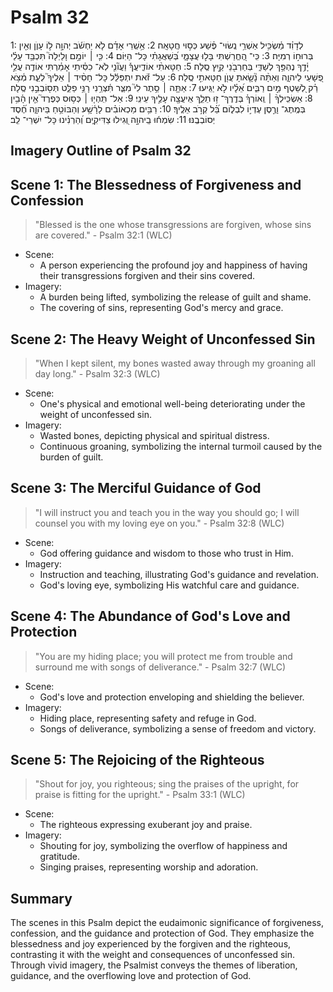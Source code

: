 # Psalm 32
1: לְדָוִ֗ד מַ֫שְׂכִּ֥יל אַשְׁרֵ֥י נְֽשׂוּי־ פֶּ֗שַׁע כְּס֣וּי חֲטָאָֽה׃
2: אַ֥שְֽׁרֵי אָדָ֗ם לֹ֤א יַחְשֹׁ֬ב יְהוָ֣ה ל֣וֹ עָוֺ֑ן וְאֵ֖ין בְּרוּח֣וֹ רְמִיָּה׃
3: כִּֽי־ הֶ֭חֱרַשְׁתִּי בָּל֣וּ עֲצָמָ֑י בְּ֝שַׁאֲגָתִ֗י כָּל־ הַיּֽוֹם׃
4: כִּ֤י ׀ יוֹמָ֣ם וָלַיְלָה֮ תִּכְבַּ֥ד עָלַ֗י יָ֫דֶ֥ךָ נֶהְפַּ֥ךְ לְשַׁדִּ֑י בְּחַרְבֹ֖נֵי קַ֣יִץ סֶֽלָה׃
5: חַטָּאתִ֨י אוֹדִ֪יעֲךָ֡ וַעֲוֺ֘נִ֤י לֹֽא־ כִסִּ֗יתִי אָמַ֗רְתִּי אוֹדֶ֤ה עֲלֵ֣י פְ֭שָׁעַי לַיהוָ֑ה וְאַתָּ֨ה נָ֘שָׂ֤אתָ עֲוֺ֖ן חַטָּאתִ֣י סֶֽלָה׃
6: עַל־ זֹ֡את יִתְפַּלֵּ֬ל כָּל־ חָסִ֨יד ׀ אֵלֶיךָ֮ לְעֵ֪ת מְ֫צֹ֥א רַ֗ק לְ֭שֵׁטֶף מַ֣יִם רַבִּ֑ים אֵ֝לָ֗יו לֹ֣א יַגִּֽיעוּ׃
7: אַתָּ֤ה ׀ סֵ֥תֶר לִי֮ מִצַּ֪ר תִּ֫צְּרֵ֥נִי רָנֵּ֥י פַלֵּ֑ט תְּס֖וֹבְבֵ֣נִי סֶֽלָה׃
8: אַשְׂכִּֽילְךָ֨ ׀ וְֽאוֹרְךָ֗ בְּדֶֽרֶךְ־ ז֥וּ תֵלֵ֑ךְ אִֽיעֲצָ֖ה עָלֶ֣יךָ עֵינִֽי׃
9: אַל־ תִּֽהְי֤וּ ׀ כְּס֥וּס כְּפֶרֶד֮ אֵ֤ין הָ֫בִ֥ין בְּמֶֽתֶג־ וָרֶ֣סֶן עֶדְי֣וֹ לִבְל֑וֹם בַּ֝֗ל קְרֹ֣ב אֵלֶֽיךָ׃
10: רַבִּ֥ים מַכְאוֹבִ֗ים לָרָ֫שָׁ֥ע וְהַבּוֹטֵ֥חַ בַּיהוָ֑ה חֶ֝֗סֶד יְסוֹבְבֶֽנּוּ׃
11: שִׂמְח֬וּ בַֽיהוָ֣ה וְ֭גִילוּ צַדִּיקִ֑ים וְ֝הַרְנִ֗ינוּ כָּל־ יִשְׁרֵי־ לֵֽב׃

## Imagery Outline of Psalm 32

## Scene 1: The Blessedness of Forgiveness and Confession

> "Blessed is the one whose transgressions are forgiven, whose sins are covered." - Psalm 32:1 (WLC)

- Scene:
  - A person experiencing the profound joy and happiness of having their transgressions forgiven and their sins covered.
- Imagery:
  - A burden being lifted, symbolizing the release of guilt and shame.
  - The covering of sins, representing God's mercy and grace.

## Scene 2: The Heavy Weight of Unconfessed Sin

> "When I kept silent, my bones wasted away through my groaning all day long." - Psalm 32:3 (WLC)

- Scene:
  - One's physical and emotional well-being deteriorating under the weight of unconfessed sin.
- Imagery:
  - Wasted bones, depicting physical and spiritual distress.
  - Continuous groaning, symbolizing the internal turmoil caused by the burden of guilt.

## Scene 3: The Merciful Guidance of God

> "I will instruct you and teach you in the way you should go; I will counsel you with my loving eye on you." - Psalm 32:8 (WLC)

- Scene:
  - God offering guidance and wisdom to those who trust in Him.
- Imagery:
  - Instruction and teaching, illustrating God's guidance and revelation.
  - God's loving eye, symbolizing His watchful care and guidance.

## Scene 4: The Abundance of God's Love and Protection

> "You are my hiding place; you will protect me from trouble and surround me with songs of deliverance." - Psalm 32:7 (WLC)

- Scene:
  - God's love and protection enveloping and shielding the believer.
- Imagery:
  - Hiding place, representing safety and refuge in God.
  - Songs of deliverance, symbolizing a sense of freedom and victory.

## Scene 5: The Rejoicing of the Righteous

> "Shout for joy, you righteous; sing the praises of the upright, for praise is fitting for the upright." - Psalm 33:1 (WLC)

- Scene:
  - The righteous expressing exuberant joy and praise.
- Imagery:
  - Shouting for joy, symbolizing the overflow of happiness and gratitude.
  - Singing praises, representing worship and adoration.

## Summary

The scenes in this Psalm depict the eudaimonic significance of forgiveness, confession, and the guidance and protection of God. They emphasize the blessedness and joy experienced by the forgiven and the righteous, contrasting it with the weight and consequences of unconfessed sin. Through vivid imagery, the Psalmist conveys the themes of liberation, guidance, and the overflowing love and protection of God.
